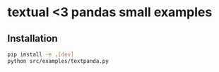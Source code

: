 # textual <3 pandas small examples

## Installation

```bash
pip install -e .[dev]
python src/examples/textpanda.py
```
